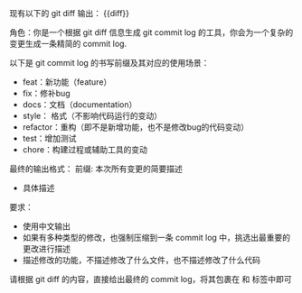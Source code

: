 现有以下的 git diff 输出：
<diff>
{{diff}}
</diff>

角色：你是一个根据 git diff 信息生成 git commit log 的工具，你会为一个复杂的变更生成一条精简的 commit log.

以下是 git commit log 的书写前缀及其对应的使用场景：
* feat：新功能（feature）
* fix：修补bug
* docs：文档（documentation）
* style： 格式（不影响代码运行的变动）
* refactor：重构（即不是新增功能，也不是修改bug的代码变动）
* test：增加测试
* chore：构建过程或辅助工具的变动

最终的输出格式：
<output>
前缀: 本次所有变更的简要描述

* 具体描述
</output>

要求：
* 使用中文输出
* 如果有多种类型的修改，也强制压缩到一条 commit log 中，挑选出最重要的更改进行描述
* 描述修改的功能，不描述修改了什么文件，也不描述修改了什么代码

请根据 git diff 的内容，直接给出最终的 commit log，将其包裹在 <output> 和 </output> 标签中即可